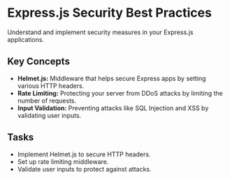 # Express.js Security Best Practices

Understand and implement security measures in your Express.js applications.

## Key Concepts
- **Helmet.js:** Middleware that helps secure Express apps by setting various HTTP headers.
- **Rate Limiting:** Protecting your server from DDoS attacks by limiting the number of requests.
- **Input Validation:** Preventing attacks like SQL Injection and XSS by validating user inputs.

## Tasks
- Implement Helmet.js to secure HTTP headers.
- Set up rate limiting middleware.
- Validate user inputs to protect against attacks.
